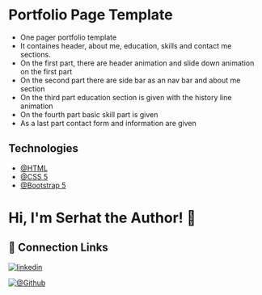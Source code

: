 # Portfolio Page Template

- One pager portfolio template
- It containes header, about me, education, skills and contact me sections.
- On the first part, there are header animation and slide down animation on the first part
- On the second part there are side bar as an nav bar and about me section
- On the third part education section is given with the history line animation
- On the fourth part basic skill part is given
- As a last part contact form and information are given


## Technologies

- [@HTML](https://developer.mozilla.org/en-US/docs/Learn/Getting_started_with_the_web/HTML_basics)
- [@CSS 5](https://developer.mozilla.org/en-US/docs/Web/CSS)
- [@Bootstrap 5](https://getbootstrap.com/docs/5.0/getting-started/introduction/)


# Hi, I'm Serhat the Author! 👋


## 🔗 Connection Links

[![linkedin](https://img.shields.io/badge/linkedin-0A66C2?style=for-the-badge&logo=linkedin&logoColor=white)](https://www.linkedin.com/in/serhatkumas/)

[![@Github](https://img.shields.io/badge/github-0A66C2?style=for-the-badge&logo=github&logoColor=white)](https://www.github.com/serhatkumas)
